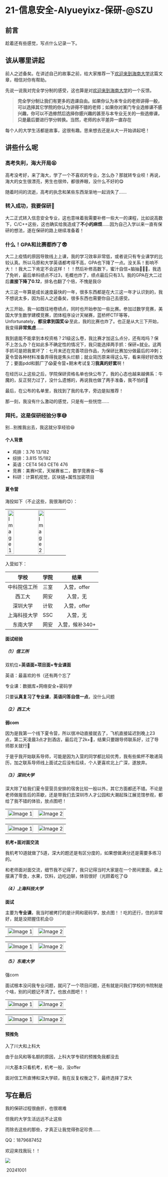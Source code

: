 # 21-信息安全-AIyueyixz-保研-@SZU

## 前言

趁着还有些感觉，写点什么记录一下。

## 该从哪里讲起

前人之述备矣。在讲述自己的故事之前，给大家推荐一下[欢迎来到海南大学](https://hainanu-application.github.io/#/welcome-to-hnu)这篇文章，相信对你有帮助。

先说一说我对完全学分制的感受，这也算是对[欢迎来到海南大学](https://hainanu-application.github.io/#/welcome-to-hnu)的一个反馈。

> **完全学分制让我们有更多的选课自由。如果你认为本专业的老师讲得一般，可以选择其它学院的你认为讲得不错的老师；如果你对某门专业选修课不感兴趣，你可以不选修然后选择你感兴趣的甚至与本专业无关的一些选修课，只是最后要进行学分转换。当然，老师的水平差异一直存在**

每个人的大学生活都是故事，这很有趣。思来想去还是从大一开始讲起吧！

## 讲些什么呢  

### 高考失利，海大开局😫

高考没考好，来了海大，学了一个不喜欢的专业，怎么办？那就转专业呗！再说，海大的女生很漂亮，男生也很帅，都很养眼，没什么不好的😋

随着时间的流逝，高考的执念和某些东西渐渐地一起消失了......

### 转入成功，我要保研🥰

大二正式转入信息安全专业，这也意味着我需要补修一些大一的课程，比如说高数下，C/C++这些，这也确实给我造成了**不小的麻烦**......因为自己入学以来一直有保研的想法，遂在保研的路上继续准备着！

### 什么！GPA和比赛都炸了😨

大二上疫情的原因导致线上上课，我的学习效率非常低，或者说只有专业课学的比较认真。所以马原和大学英语都考得不高，GPA也下降了一点。没关系！影响不大！！我大二下肯定不会这样！！！然后补修高数下，蜜汁自信+脑抽🤡🤡🤡，我选了免听，最后单科绩点不过3，毛概也炸了，绩点最后只有3.1。我的GPA在大二过后**直接下降了0.12**，排名也翻了个倍，不愧是我😢

大三这一年算是成长速度最快的一年，很多东西都是在大三这一年才认识到的，我不想说太多，因为前人之述备矣，很多东西也需要你自己去感受。

大三开始，我一如既往地卷绩点，同时也开始参加一些比赛。参加过数学竞赛，美国大学生数学建模竞赛，团体程序设计天梯赛，蓝桥杯CTF等等，Unfortunately，**都没拿到国奖**😭至此，我的比赛也炸了。也正是从大三下开始，我变得**非常焦虑**......

我到底能不能拿到本校资格？21级这么卷，我比赛才加这么点分，还有戏吗？保不上怎么办？在如此多不确定性的情况下，我只能选择两手抓：保研+就业。这两手抓可是把我累坏了：七月末还在完善项目作品，为保研比赛加分做最后的冲刺；夏令营各种材料准备弄得我是焦头烂额；就业简历原来得这么写，看来得好好改改了；要面pdd和鹅厂了😱夏令营+期末考试复习**我真的好累**啊！

在经历以上这些之后，学院保研资格名单也快公布了，我的心态也越来越佛系：牛魔的，反正努力过了，没什么遗憾的，再说我也做了两手准备，我不怕的😤

最后，在公布的名单里，我找到了我的名字，旁边是拟推荐！

那一刻，我没有什么激动的感觉，只是有一些恍惚......

### 拜托，这是保研经验分享😅

别...别推我出去，我这就分享经验😆

#### 个人背景

- 鸡排：3.76 13/182
- 综排：3.815 15/182
- 英语：CET4 563 CET6 476
- 竞赛：美赛H奖，天梯赛省二，数学竞赛省一等
- 科研：计算机视觉，区块链+属性加密项目

#### 夏令营

海投如下（不止这些，我很海的😊）：

<table>
  <tr>
    <td>
      <img src="/personal-summary/cse/img/school1.png" alt="Image 1" style="width:50%;object-fit=cover;">
    </td>
    <td>
      <img src="/personal-summary/cse/img/school2.png" alt="Image 2" style="width:50%;object-fit=cover;">
    </td>
  </tr>
</table>


入营如下：

|     学校     | 学院 |      结果      |
| :----------: | :--: | :------------: |
| 中科院信工所 | 三室 |  入营，offer   |
|    西工大    | 网安 |    入营，无    |
|   深圳大学   | 计软 |  入营，offer   |
| 上海科技大学 | SSC  |    入营，无    |
|   东南大学   | 网安 | 入营，候补340+ |

#### 面试经验

##### （1）信工所

双机位+**英语面+项目面+专业课面**

英语：最喜欢的书（还有两个忘了

专业课：数据库+网络安全+密码学

只要**认真复习了专业课**，**英语问答自信一点**，没什么问题

##### （2）西工大

**弱com**

因为是我第一个线下夏令营，所以很冲动直接就去了，飞机直接延迟到晚上23点，第二天凌晨3点才到酒店，最后花了2k+🤡，结果只要跟导师联系好，过了导师那关就行🙂

于是乎我开始联系导师，可能是因为入营的同学都比较优秀，我有些紫杯不敢递简历，加之联系导师线上面试之后没有后续，个人更喜欢北上广深，遂放弃。

##### （3）深圳大学

深大除了给我们夏令营营员安排的宿舍比较一般以外，其它方面都还不错。不论是老师做报告后的茶歇，还是带我们去深圳市人才公园和大潮起珠江展览馆参观，都给了我不错的体验，放点图吧！

<table>
  <tr>
    <td>
      <img src="/personal-summary/cse/img/szu3.jpg" alt="Image 1" style="width:100%;object-fit=cover;">
    </td>
    <td>
      <img src="/personal-summary/cse/img/szu4.jpg" alt="Image 2" style="width:100%;object-fit=cover;">
    </td>
  </tr>
</table>

<table>
  <tr>
    <td>
      <img src="/personal-summary/cse/img/szu1.png" alt="Image 1" style="width:100%;object-fit=cover;">
    </td>
    <td>
      <img src="/personal-summary/cse/img/szu2.png" alt="Image 2" style="width:100%;object-fit=cover;">
    </td>
  </tr>
</table>

**机考+面对面交流**

我机考10道就做了5道，深大的题还是有区分度的，如果想做满分还是需要多练习的。

和老师面对面交流，细节我不记得了，我只记得当时大家是在一个房间里面，桌上摆满了零食，水果，饮料，边吃边聊，体验很好（光顾着吃了😋

##### （4）上海科技大学

**面试**

主要为**专业课**，我当时被拷打的是计网和密码学，放点图！！吃的还行，住的非常好，就是没把握住机会☹

<table>
  <tr>
    <td>
      <img src="/personal-summary/cse/img/skd2.jpg" alt="Image 1" style="width:100%;object-fit=cover;">
    </td>
    <td>
      <img src="/personal-summary/cse/img/skd1.jpg" alt="Image 2" style="width:100%;object-fit=cover;">
    </td>
  </tr>
</table>

<table>
  <tr>
    <td>
      <img src="/personal-summary/cse/img/skd3.jpg" alt="Image 1" style="width:100%;object-fit=cover;">
    </td>
    <td>
      <img src="/personal-summary/cse/img/skd4.jpg" alt="Image 2" style="width:100%;object-fit=cover;">
    </td>
  </tr>
</table>

##### （5）东南大学

强com

面试根本没问我专业问题，就问了一个项目问题，还有就是问我们学校的书院制是个啥，别的问题记不清了。也放点图吧！！

<table>
  <tr>
    <td>
      <img src="/personal-summary/cse/img/seu1.jpg" alt="Image 1" style="width:100%;object-fit=cover;">
    </td>
    <td>
      <img src="/personal-summary/cse/img/seu3.jpg" alt="Image 2" style="width:100%;object-fit=cover;">
    </td>
  </tr>
</table>

<table>
  <tr>
    <td>
      <img src="/personal-summary/cse/img/seu2.jpg" alt="Image 1" style="width:100%;object-fit=cover;">
    </td>
    <td>
      <img src="/personal-summary/cse/img/seu4.jpg" alt="Image 2" style="width:100%;object-fit=cover;">
    </td>
  </tr>
</table>

#### 预推免

入了川大和上科大

由于台风和等名额的原因，上科大学专硕的预推免我都没去

川大基本只看机考，机考一般，没offer

面对信工所直博和深大学硕，我在反复权衡之下，最终选择了深大


## 写在最后

我的保研过程很曲折，也很艰难

但我的大学生活远远不止这些

而除去这些的那些，才真正让我觉得弥足珍贵......

QQ：1879687452

欢迎来找我玩！！

![](/personal-summary/cse/img/milk_dragon.gif)

​																										      20241001
